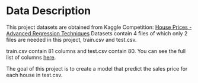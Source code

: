 # Data Description
This project datasets are obtained from Kaggle Competition: [House Prices - Advanced Regression Techniques](https://www.kaggle.com/c/house-prices-advanced-regression-techniques/overview)
Datasets contain 4 files of which only 2 files are needed in this project, train.csv and test.csv.

train.csv contain 81 columns and test.csv contain 80.
You can see the full list of columns [here](https://www.kaggle.com/c/house-prices-advanced-regression-techniques/data?select=test.csv).

The goal of this project is to create a model that predict the sales price for each house in test.csv.
